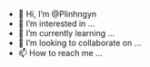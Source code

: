 - 👋 Hi, I’m @Plinhngyn
- 👀 I’m interested in ...
- 🌱 I’m currently learning ...
- 💞️ I’m looking to collaborate on ...
- 📫 How to reach me ...

<!---
Plinhngyn/Plinhngyn is a ✨ special ✨ repository because its `README.md` (this file) appears on your GitHub profile.
You can click the Preview link to take a look at your changes.
--->
